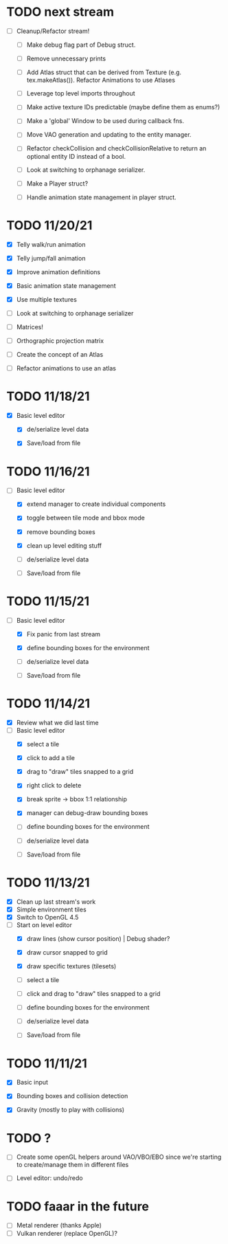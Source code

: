 # TODO next stream
- [ ] Cleanup/Refactor stream!
	- [ ] Make debug flag part of Debug struct.
	- [ ] Remove unnecessary prints
	- [ ] Add Atlas struct that can be derived from Texture (e.g. tex.makeAtlas()). Refactor Animations to use Atlases
	- [ ] Leverage top level imports throughout
	- [ ] Make active texture IDs predictable (maybe define them as enums?)
	- [ ] Make a 'global' Window to be used during callback fns.
	- [ ] Move VAO generation and updating to the entity manager.
	- [ ] Refactor checkCollision and checkCollisionRelative to return an optional entity ID instead of a bool.
	- [ ] Look at switching to orphanage serializer.
	- [ ] Make a Player struct?
	- [ ] Handle animation state management in player struct.


# TODO 11/20/21
- [x] Telly walk/run animation
- [x] Telly jump/fall animation
- [x] Improve animation definitions
- [x] Basic animation state management
- [x] Use multiple textures
- [ ] Look at switching to orphanage serializer
- [ ] Matrices!
- [ ] Orthographic projection matrix
- [ ] Create the concept of an Atlas
- [ ] Refactor animations to use an atlas


# TODO 11/18/21
- [x] Basic level editor
	- [x] de/serialize level data
	- [x] Save/load from file


# TODO 11/16/21
- [ ] Basic level editor
	- [x] extend manager to create individual components
	- [x] toggle between tile mode and bbox mode
	- [x] remove bounding boxes
	- [x] clean up level editing stuff
	- [ ] de/serialize level data
	- [ ] Save/load from file


# TODO 11/15/21
- [ ] Basic level editor
	- [x] Fix panic from last stream
	- [x] define bounding boxes for the environment
	- [ ] de/serialize level data
	- [ ] Save/load from file


# TODO 11/14/21
- [x] Review what we did last time
- [ ] Basic level editor
	- [x] select a tile
	- [x] click to add a tile
	- [x] drag to "draw" tiles snapped to a grid
	- [x] right click to delete
	- [x] break sprite -> bbox 1:1 relationship
	- [x] manager can debug-draw bounding boxes
	- [ ] define bounding boxes for the environment
	- [ ] de/serialize level data
	- [ ] Save/load from file


# TODO 11/13/21
- [x] Clean up last stream's work
- [x] Simple environment tiles
- [x] Switch to OpenGL 4.5
- [ ] Start on level editor
	- [x] draw lines (show cursor position) | Debug shader?
	- [x] draw cursor snapped to grid
	- [x] draw specific textures (tilesets)
	- [ ] select a tile
	- [ ] click and drag to "draw" tiles snapped to a grid
	- [ ] define bounding boxes for the environment
	- [ ] de/serialize level data
	- [ ] Save/load from file


# TODO 11/11/21
- [x] Basic input
- [x] Bounding boxes and collision detection
- [x] Gravity (mostly to play with collisions)


# TODO ?
- [ ] Create some openGL helpers around VAO/VBO/EBO since we're starting to create/manage them in different files
- [ ] Level editor: undo/redo


# TODO faaar in the future
- [ ] Metal renderer (thanks Apple)
- [ ] Vulkan renderer (replace OpenGL)?
